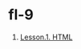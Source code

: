 # fl-9

1. [Lesson.1. HTML](https://DrowDrake.github.io/fl-9/tree/master/FE_9_1_homework_html-basics/homework)
